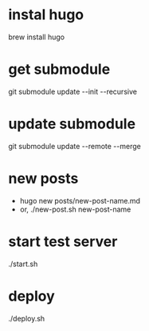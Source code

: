 # instal hugo
brew install hugo

# get submodule
git submodule update --init --recursive

# update submodule
git submodule update --remote --merge

# new posts
- hugo new posts/new-post-name.md
- or, ./new-post.sh new-post-name

# start test server
./start.sh

# deploy
./deploy.sh
